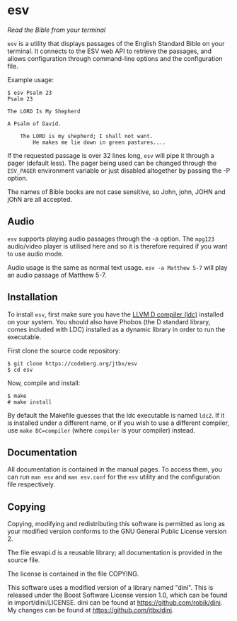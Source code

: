 # esv

*Read the Bible from your terminal*

`esv` is a utility that displays passages of the English Standard Bible on your terminal.
It connects to the ESV web API to retrieve the passages,
and allows configuration through command-line options and the configuration file.

Example usage:

```
$ esv Psalm 23
Psalm 23

The LORD Is My Shepherd

A Psalm of David.

    The LORD is my shepherd; I shall not want.
        He makes me lie down in green pastures....
```

If the requested passage is over 32 lines long, `esv` will pipe it through a pager
(default less). The pager being used can be changed through the `ESV_PAGER`
environment variable or just disabled altogether by passing the -P option.

The names of Bible books are not case sensitive, so John, john, JOHN and jOhN
are all accepted.

## Audio

`esv` supports playing audio passages through the -a option.
The `mpg123` audio/video player is utilised here and so it is therefore required
if you want to use audio mode.

Audio usage is the same as normal text usage. `esv -a Matthew 5-7` will play
an audio passage of Matthew 5-7.

## Installation

To install `esv`, first make sure you have the
[LLVM D compiler (ldc)](https://github.com/ldc-developers/ldc#installation)
installed on your system. You should also have Phobos (the D standard library, comes included with LDC)
installed as a dynamic library in order to run the executable.

First clone the source code repository:

```
$ git clone https://codeberg.org/jtbx/esv
$ cd esv
```

Now, compile and install:

```
$ make
# make install
```

By default the Makefile guesses that the ldc executable is named `ldc2`. If it is installed
under a different name, or if you wish to use a different compiler, use `make DC=compiler`
(where `compiler` is your compiler) instead.

## Documentation

All documentation is contained in the manual pages. To access them, you can run
`man esv` and `man esv.conf` for the `esv` utility and the configuration file respectively.

## Copying

Copying, modifying and redistributing this software is permitted
as long as your modified version conforms to the GNU General Public License version 2.

The file esvapi.d is a reusable library; all documentation is provided in the source file.

The license is contained in the file COPYING.

This software uses a modified version of a library named "dini". This is released under
the Boost Software License version 1.0, which can be found in import/dini/LICENSE.
dini can be found at https://github.com/robik/dini.
My changes can be found at https://github.com/jtbx/dini.
